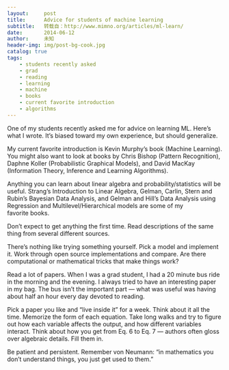 ```yaml
---
layout:     post
title:      Advice for students of machine learning
subtitle:   转载自：http://www.mimno.org/articles/ml-learn/
date:       2014-06-12
author:     未知
header-img: img/post-bg-cook.jpg
catalog: true
tags:
    - students recently asked
    - grad
    - reading
    - learning
    - machine
    - books
    - current favorite introduction
    - algorithms
---
```


One of my students recently asked me for advice on learning ML. Here’s
what I wrote. It’s biased toward my own experience, but should generalize.



My current favorite introduction is Kevin Murphy’s book (Machine
Learning). You might also want to look at books by Chris Bishop
(Pattern Recognition), Daphne Koller (Probabilistic Graphical Models),
and David MacKay (Information Theory, Inference and Learning Algorithms).

Anything you can learn about linear algebra and probability/statistics
will be useful. Strang’s Introduction to Linear Algebra, Gelman, Carlin, Stern and Rubin’s Bayesian
Data Analysis, and Gelman and Hill’s Data Analysis using Regression and Multilevel/Hierarchical models are some of my favorite books.

Don’t expect to get anything the first time. Read descriptions of the
same thing from several different sources.

There’s nothing like trying something yourself. Pick a model and
implement it. Work through open source implementations and
compare. Are there computational or mathematical tricks that make
things work?

Read a lot of papers. When I was a grad student, I had a 20 minute bus
ride in the morning and the evening. I always tried to have an
interesting paper in my bag. The bus isn’t the important part — what
was useful was having about half an hour every day devoted to reading.

Pick a paper you like and “live inside it” for a week. Think about it
all the time. Memorize the form of each equation. Take long walks and
try to figure out how each variable affects the output, and how
different variables interact. Think about how you get from Eq. 6 to
Eq. 7 — authors often gloss over algebraic details. Fill them in.

Be patient and persistent. Remember von Neumann: “in mathematics you
don’t understand things, you just get used to them.”
